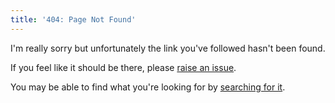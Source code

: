 ```yaml
---
title: '404: Page Not Found'
---
```

I'm really sorry but unfortunately the link you've followed hasn't been found.

If you feel like it should be there, please [raise an issue](https://gitlab.com/jamietanna/jvt.me/new).

You may be able to find what you're looking for by [searching for it](/search/).
